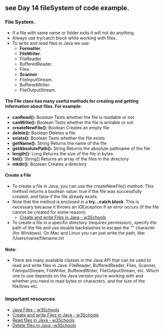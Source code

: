 ## see Day 14 fileSystem of code example.

### File System.
* If a file with same name or folder exits it will not do anything.
* Always use try/catch block while working with files.
* To write and read files in Java we use:
    * **Formatter**.
    * **FileWriter**.
    * FileReader.
    * BufferedReader.
    * Files.
    * **Scanner**.
    * FileInputStream.
    * BufferedWriter.
    * FileOutputStream.

#### The File class has many useful methods for creating and getting information about files. For example:
* **canRead():**	Boolean	Tests whether the file is readable or not
* **canWrite():**	Boolean	Tests whether the file is writable or not
* **createNewFile():**	Boolean	Creates an empty file
* **delete():**	Boolean	Deletes a file
* **exists():**	Boolean	Tests whether the file exists
* **getName():**	String	Returns the name of the file
* **getAbsolutePath():**	String	Returns the absolute pathname of the file
* **length():**	Long	Returns the size of the file in bytes
* **list():**	String[]	Returns an array of the files in the directory
* **mkdir():**	Boolean	Creates a directory

#### Create a File
* To create a file in Java, you can use the createNewFile() method. This method returns a boolean value: 
  true if the file was successfully created, and false if the file already exists. 
* Note that the method is enclosed in a **try...catch block**. This is necessary because it throws an IOException if an error occurs (if the file cannot be created for some reason):
  * [Create and write Files in Java - w3Schools](https://www.w3schools.com/java/java_files_create.asp)
* To create a file in a specific directory (requires permission), specify the path of the file and use double backslashes to escape the "\" character (for Windows). On Mac and Linux you can just write the path, like: /Users/name/filename.txt

#### Note:
* There are many available classes in the Java API that can be used to read and write files in Java: FileReader, BufferedReader, Files, Scanner, FileInputStream, FileWriter, BufferedWriter, FileOutputStream, etc. Which one to use depends on the Java version you're working with and whether you need to read bytes or characters, and the size of the file/lines etc.

### Important resources
* [Java Files - w3Schools](https://www.w3schools.com/java/java_files.asp)
* [Create and write Files in Java - w3Schools](https://www.w3schools.com/java/java_files_create.asp)
* [Read files in Java - w3Schools](https://www.w3schools.com/java/java_files_read.asp)
* [Delete files in Java -w3Schools](https://www.w3schools.com/java/java_files_delete.asp)